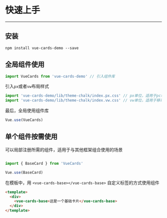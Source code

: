 # 快速上手
<!-- {.md} -->

----
<!-- {.md} -->

## 安装
<!-- {.md} -->

```
npm install vue-cards-demo --save
```
<!-- {.md} -->

## 全局组件使用
<!-- {.md} -->

```js
import VueCards from 'vue-cards-demo' // 引入组件库
```
<!-- {.md} -->

引入<!-- {.md} -->`px`或者`vw`布局样式

```js
import 'vue-cards-demo/lib/theme-chalk/index.px.css' // px单位，适用于pc端布局
import 'vue-cards-demo/lib/theme-chalk/index.vw.css' // vw单位，适用于移动端布局
```
最后，全局使用组件库<!-- {.md} -->
```js
Vue.use(VueCards)
```
<!-- {.md} -->

## 单个组件按需使用
<!-- {.md} -->

可以局部注册所需的组件，适用于与其他框架组合使用的场景
<!-- {.md} -->

```js

import { BaseCard } from 'VueCards'

Vue.use(BaseCard)

```
<!-- {.md} -->

在模板中，用<!-- {.md} --> `<vue-cards-base></vue-cards-base>` 自定义标签的方式使用组件

```html
<template>
  <div>
    <vue-cards-base>这是一个基础卡片</vue-cards-base>
  </div>
</template>
```
<!-- {.md} -->

